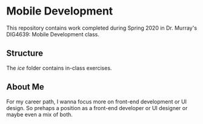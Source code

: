 # Mobile Development
This repository contains work completed during Spring 2020 in Dr. Murray's DIG4639: Mobile Development class.

## Structure
The *ice* folder contains in-class exercises. 

## About Me
For my career path, I wanna focus more on front-end development or UI design. So prehaps a position as a front-end developer or UI designer or maybe even a mix of both.